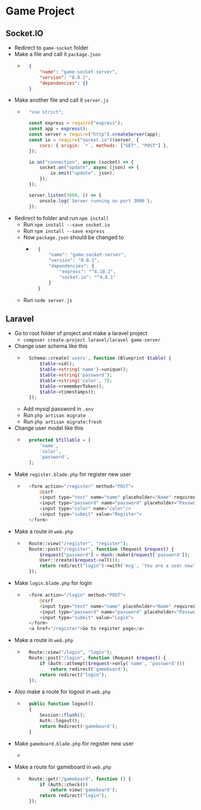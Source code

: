# Game Project
## Socket.IO
- Redirect to `game-socket` folder
- Make a file and call it `package.json`
    - ~~~json
        {
            "name": "game-socket-server",
            "version": "0.0.1",
            "dependencies": {}
        }
      ~~~
- Make another file and call it `server.js`
    - ~~~js
        "use strict";

        const express = require("express");
        const app = express();
        const server = require("http").createServer(app);
        const io = require("socket.io")(server, {
            cors: { origin: `*`, methods: ["GET", "POST"] },
        });

        io.on("connection", async (socket) => {
            socket.on("update", async (json) => {
                io.emit("update", json);
            });
        });

        server.listen(3000, () => {
            onsole.log(`Server running on port 3000`);
        });
      ~~~
- Redirect to folder and run `npm install`
    - Run `npm install --save socket.io`
    - Run `npm install --save express`
    - Now `package.json` should be changed to
        - ~~~js
            {
                "name": "game-socket-server",
                "version": "0.0.1",
                "dependencies": {
                    "express": "^4.18.2",
                    "socket.io": "^4.6.1"
                }
            }
          ~~~~
    - Run `node server.js`
## Laravel
- Go to root folder of project and make a laravel project
    - `composer create-project laravel/laravel game-server`
- Change user schema like this
    - ~~~php
        Schema::create('users', function (Blueprint $table) {
            $table->id();
            $table->string('name')->unique();
            $table->string('password');
            $table->string('color', 7);
            $table->rememberToken();
            $table->timestamps();
        });
      ~~~
    - Add mysql password in `.env`
    - Run `php artisan migrate`
    - Run `php artisan migrate:fresh`
- Change user model like this
    - ~~~php
        protected $fillable = [
            'name',
            'color',
            'password',
        ];
      ~~~
- Make `register.blade.php` for register new user
    - ~~~php
        <form action="/register" method="POST">
            @csrf
            <input type="text" name="name" placeholder="Name" required/>
            <input type="password" name="password" placeholder="Password" required/>
            <input type="color" name="color"/>
            <input type="submit" value="Register">
        </form>
      ~~~
- Make a route in `web.php`
    - ~~~php
        Route::view("/register", "register");
        Route::post("/register", function (Request $request) {
            $request["password"] = Hash::make($request['password']);
            User::create($request->all());
            return redirect("login")->with('msg', 'You are a user now');
        });
      ~~~
- Make `login.blade.php` for login
    - ~~~php
        <form action="/login" method="POST">
            @csrf
            <input type="text" name="name" placeholder="Name" required/>
            <input type="password" name="password" placeholder="Password" required/>
            <input type="submit" value="Login">
        </form>
        <a href="/register">Go to register page</a>
      ~~~
- Make a route in `web.php`
    - ~~~php
        Route::view("/login", "login");
        Route::post("/login", function (Request $request) {
            if (Auth::attempt($request->only('name', 'password')))
                return redirect('gameboard');
            return redirect("login");
        });
      ~~~
- Also make a route for logout in `web.php`
    - ~~~php
        public function logout()
        {
            Session::flush();
            Auth::logout();
            return Redirect('gameboard');
        }
      ~~~
- Make `gameboard.blade.php` for register new user
    - ~~~php

      ~~~
- Make a route for gameboard in `web.php`
    - ~~~php
        Route::get("/gameboard", function () {
            if (Auth::check())
                return view('gameboard');
            return redirect("login");
        });
      ~~~
    